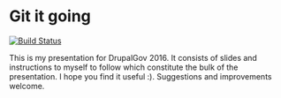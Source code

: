 # Git it going

[![Build Status](https://travis-ci.org/agileware/git-it-going.svg?branch=master)](https://travis-ci.org/agileware/git-it-going)

This is my presentation for DrupalGov 2016. It consists of slides and instructions to myself to follow which constitute the bulk of the presentation. I hope you find it useful :). Suggestions and improvements welcome.
